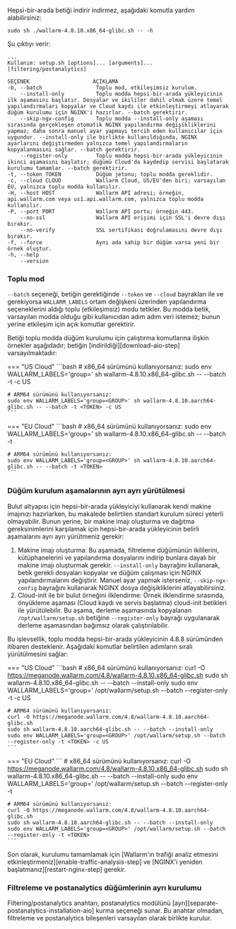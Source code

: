 Hepsi-bir-arada betiği indirir indirmez, aşağıdaki komutla yardım alabilirsiniz:

```
sudo sh ./wallarm-4.8.10.x86_64-glibc.sh -- -h
```

Şu çıktıyı verir:

```
...
Kullanım: setup.sh [options]... [arguments]... [filtering/postanalytics]

SEÇENEK                    AÇIKLAMA
-b, --batch                 Toplu mod, etkileşimsiz kurulum.
    --install-only          Toplu modda hepsi-bir-arada yükleyicinin ilk aşamasını başlatır. Dosyalar ve ikililer dahil olmak üzere temel yapılandırmaları kopyalar ve Cloud kaydı ile etkinleştirmeyi atlayarak düğüm kurulumu için NGINX'i hazırlar. --batch gerektirir.
    --skip-ngx-config       Toplu modda --install-only aşaması sırasında gerçekleşen otomatik NGINX yapılandırma değişikliklerini yapmaz; daha sonra manuel ayar yapmayı tercih eden kullanıcılar için uygundur. --install-only ile birlikte kullanıldığında, NGINX ayarlarını değiştirmeden yalnızca temel yapılandırmaların kopyalanmasını sağlar. --batch gerektirir.
    --register-only         Toplu modda hepsi-bir-arada yükleyicinin ikinci aşamasını başlatır; düğümü Cloud'da kaydedip servisi başlatarak kurulumu tamamlar. --batch gerektirir.
-t, --token TOKEN           Düğüm jetonu; toplu modda gereklidir.
-c, --cloud CLOUD           Wallarm Cloud, US/EU'den biri; varsayılan EU, yalnızca toplu modda kullanılır.
-H, --host HOST             Wallarm API adresi; örneğin, api.wallarm.com veya us1.api.wallarm.com, yalnızca toplu modda kullanılır.
-P, --port PORT             Wallarm API portu; örneğin 443.
    --no-ssl                Wallarm API erişimi için SSL'i devre dışı bırakır.
    --no-verify             SSL sertifikası doğrulamasını devre dışı bırakır.
-f, --force                 Aynı ada sahip bir düğüm varsa yeni bir örnek oluştur.
-h, --help
    --version
```

### Toplu mod

`--batch` seçeneği, betiğin gerektiğinde `--token` ve `--cloud` bayrakları ile ve gerekiyorsa `WALLARM_LABELS` ortam değişkeni üzerinden yapılandırma seçeneklerini aldığı toplu (etkileşimsiz) modu tetikler. Bu modda betik, varsayılan modda olduğu gibi kullanıcıdan adım adım veri istemez; bunun yerine etkileşim için açık komutlar gerektirir.

Betiği toplu modda düğüm kurulumu için çalıştırma komutlarına ilişkin örnekler aşağıdadır; betiğin [indirildiği][download-aio-step] varsayılmaktadır:

=== "US Cloud"
    ```bash
    # x86_64 sürümünü kullanıyorsanız:
    sudo env WALLARM_LABELS='group=<GROUP>' sh wallarm-4.8.10.x86_64-glibc.sh -- --batch -t <TOKEN> -c US

    # ARM64 sürümünü kullanıyorsanız:
    sudo env WALLARM_LABELS='group=<GROUP>' sh wallarm-4.8.10.aarch64-glibc.sh -- --batch -t <TOKEN> -c US
    ```
=== "EU Cloud"
    ```bash
    # x86_64 sürümünü kullanıyorsanız:
    sudo env WALLARM_LABELS='group=<GROUP>' sh wallarm-4.8.10.x86_64-glibc.sh -- --batch -t <TOKEN>

    # ARM64 sürümünü kullanıyorsanız:
    sudo env WALLARM_LABELS='group=<GROUP>' sh wallarm-4.8.10.aarch64-glibc.sh -- --batch -t <TOKEN>
    ```

### Düğüm kurulum aşamalarının ayrı ayrı yürütülmesi

Bulut altyapısı için hepsi-bir-arada yükleyiciyi kullanarak kendi makine imajınızı hazırlarken, bu makalede belirtilen standart kurulum süreci yeterli olmayabilir. Bunun yerine, bir makine imajı oluşturma ve dağıtma gereksinimlerini karşılamak için hepsi-bir-arada yükleyicinin belirli aşamalarını ayrı ayrı yürütmeniz gerekir:

1. Makine imajı oluşturma: Bu aşamada, filtreleme düğümünün ikililerini, kütüphanelerini ve yapılandırma dosyalarını indirip bunlara dayalı bir makine imajı oluşturmak gerekir. `--install-only` bayrağını kullanarak, betik gerekli dosyaları kopyalar ve düğüm çalışması için NGINX yapılandırmalarını değiştirir. Manuel ayar yapmak isterseniz, `--skip-ngx-config` bayrağını kullanarak NGINX dosya değişikliklerini atlayabilirsiniz.
1. Cloud-init ile bir bulut örneğini ilklendirme: Örnek ilklendirme sırasında, önyükleme aşaması (Cloud kaydı ve servis başlatma) cloud-init betikleri ile yürütülebilir. Bu aşama, derleme aşamasında kopyalanan `/opt/wallarm/setup.sh` betiğine `--register-only` bayrağı uygulanarak derleme aşamasından bağımsız olarak çalıştırılabilir.

Bu işlevsellik, toplu modda hepsi-bir-arada yükleyicinin 4.8.8 sürümünden itibaren desteklenir. Aşağıdaki komutlar belirtilen adımların sıralı yürütülmesini sağlar:

=== "US Cloud"
    ```bash
    # x86_64 sürümünü kullanıyorsanız:
    curl -O https://meganode.wallarm.com/4.8/wallarm-4.8.10.x86_64-glibc.sh
    sudo sh wallarm-4.8.10.x86_64-glibc.sh -- --batch --install-only
    sudo env WALLARM_LABELS='group=<GROUP>' /opt/wallarm/setup.sh --batch --register-only -t <TOKEN> -c US

    # ARM64 sürümünü kullanıyorsanız:
    curl -O https://meganode.wallarm.com/4.8/wallarm-4.8.10.aarch64-glibc.sh
    sudo sh wallarm-4.8.10.aarch64-glibc.sh -- --batch --install-only
    sudo env WALLARM_LABELS='group=<GROUP>' /opt/wallarm/setup.sh --batch --register-only -t <TOKEN> -c US
    ```
=== "EU Cloud"
    ```
    # x86_64 sürümünü kullanıyorsanız:
    curl -O https://meganode.wallarm.com/4.8/wallarm-4.8.10.x86_64-glibc.sh
    sudo sh wallarm-4.8.10.x86_64-glibc.sh -- --batch --install-only
    sudo env WALLARM_LABELS='group=<GROUP>' /opt/wallarm/setup.sh --batch --register-only -t <TOKEN>

    # ARM64 sürümünü kullanıyorsanız:
    curl -O https://meganode.wallarm.com/4.8/wallarm-4.8.10.aarch64-glibc.sh
    sudo sh wallarm-4.8.10.aarch64-glibc.sh -- --batch --install-only
    sudo env WALLARM_LABELS='group=<GROUP>' /opt/wallarm/setup.sh --batch --register-only -t <TOKEN>
    ```

Son olarak, kurulumu tamamlamak için [Wallarm'ın trafiği analiz etmesini etkinleştirmeniz][enable-traffic-analysis-step] ve [NGINX'i yeniden başlatmanız][restart-nginx-step] gerekir.

### Filtreleme ve postanalytics düğümlerinin ayrı kurulumu

Filtering/postanalytics anahtarı, postanalytics modülünü [ayrı][separate-postanalytics-installation-aio] kurma seçeneği sunar. Bu anahtar olmadan, filtreleme ve postanalytics bileşenleri varsayılan olarak birlikte kurulur.